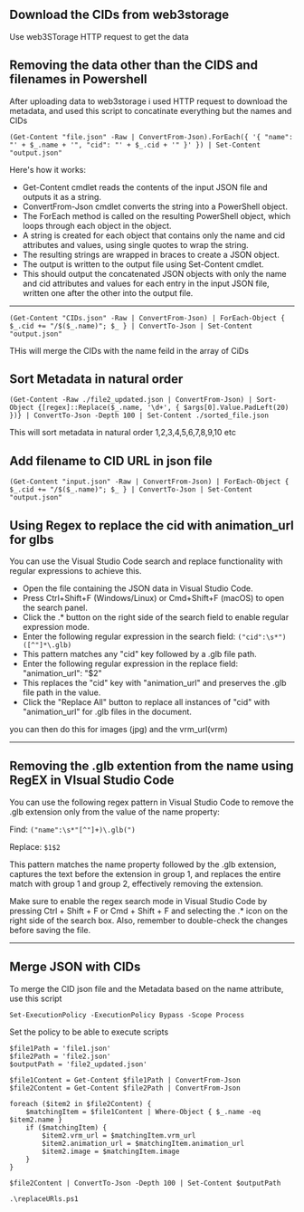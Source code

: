 ## Download the CIDs from web3storage
Use web3STorage HTTP request to get the data

## Removing the data other than the CIDS and filenames in Powershell
After uploading data to web3storage i used HTTP request to download the metadata, and used this script to concatinate everything but the names and CIDs

```
(Get-Content "file.json" -Raw | ConvertFrom-Json).ForEach({ '{ "name": "' + $_.name + '", "cid": "' + $_.cid + '" }' }) | Set-Content "output.json"
```
Here's how it works:

* Get-Content cmdlet reads the contents of the input JSON file and outputs it as a string.
* ConvertFrom-Json cmdlet converts the string into a PowerShell object.
* The ForEach method is called on the resulting PowerShell object, which loops through each object in the object.
* A string is created for each object that contains only the name and cid attributes and values, using single quotes to wrap the string.
* The resulting strings are wrapped in braces to create a JSON object.
* The output is written to the output file using Set-Content cmdlet.
* This should output the concatenated JSON objects with only the name and cid attributes and values for each entry in the input JSON file, written one after the other into the output file.

---


```
(Get-Content "CIDs.json" -Raw | ConvertFrom-Json) | ForEach-Object { $_.cid += "/$($_.name)"; $_ } | ConvertTo-Json | Set-Content "output.json"
```
THis will merge the CIDs with the name feild in the array of CiDs



## Sort Metadata in natural order
```
(Get-Content -Raw ./file2_updated.json | ConvertFrom-Json) | Sort-Object {[regex]::Replace($_.name, '\d+', { $args[0].Value.PadLeft(20) })} | ConvertTo-Json -Depth 100 | Set-Content ./sorted_file.json
```

This will sort metadata in natural order 1,2,3,4,5,6,7,8,9,10 etc

## Add filename to CID URL in json file
```
(Get-Content "input.json" -Raw | ConvertFrom-Json) | ForEach-Object { $_.cid += "/$($_.name)"; $_ } | ConvertTo-Json | Set-Content "output.json"
```


## Using Regex to replace the cid with animation_url for glbs

You can use the Visual Studio Code search and replace functionality with regular expressions to achieve this.

* Open the file containing the JSON data in Visual Studio Code.
* Press Ctrl+Shift+F (Windows/Linux) or Cmd+Shift+F (macOS) to open the search panel.
* Click the .* button on the right side of the search field to enable regular expression mode.
* Enter the following regular expression in the search field: `("cid":\s*")([^"]*\.glb)`
* This pattern matches any "cid" key followed by a .glb file path.
* Enter the following regular expression in the replace field: "animation_url": "$2"
* This replaces the "cid" key with "animation_url" and preserves the .glb file path in the value.
* Click the "Replace All" button to replace all instances of "cid" with "animation_url" for .glb files in the document.

you can then do this for images (jpg) and the vrm_url(vrm)

---

## Removing the .glb extention from the name using RegEX in VIsual Studio Code

You can use the following regex pattern in Visual Studio Code to remove the .glb extension only from the value of the name property:

Find: `("name":\s*"[^"]+)\.glb(")`

Replace: `$1$2`

This pattern matches the name property followed by the .glb extension, captures the text before the extension in group 1, and replaces the entire match with group 1 and group 2, effectively removing the extension.

Make sure to enable the regex search mode in Visual Studio Code by pressing Ctrl + Shift + F or Cmd + Shift + F and selecting the .* icon on the right side of the search box. Also, remember to double-check the changes before saving the file.

---

## Merge JSON with CIDs

To merge the CID json file and the Metadata based on the name attribute, use this script

```
Set-ExecutionPolicy -ExecutionPolicy Bypass -Scope Process
```
Set the policy to be able to execute scripts
```
$file1Path = 'file1.json'
$file2Path = 'file2.json'
$outputPath = 'file2_updated.json'

$file1Content = Get-Content $file1Path | ConvertFrom-Json
$file2Content = Get-Content $file2Path | ConvertFrom-Json

foreach ($item2 in $file2Content) {
    $matchingItem = $file1Content | Where-Object { $_.name -eq $item2.name }
    if ($matchingItem) {
        $item2.vrm_url = $matchingItem.vrm_url
        $item2.animation_url = $matchingItem.animation_url
        $item2.image = $matchingItem.image
    }
}

$file2Content | ConvertTo-Json -Depth 100 | Set-Content $outputPath
```

`.\replaceURls.ps1`

